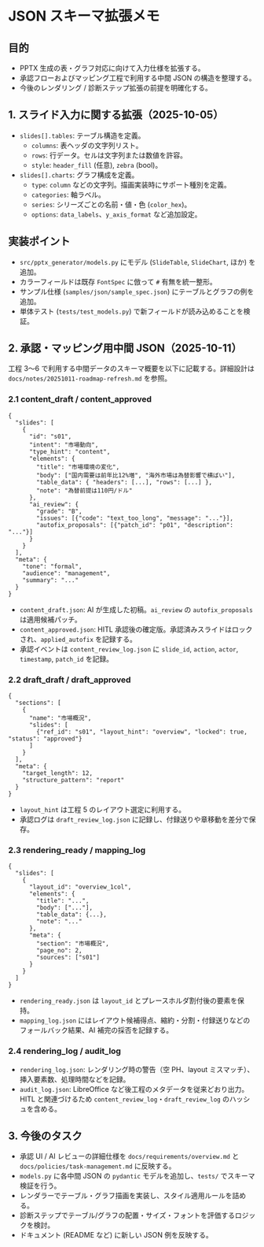 # JSON スキーマ拡張メモ

## 目的
- PPTX 生成の表・グラフ対応に向けて入力仕様を拡張する。
- 承認フローおよびマッピング工程で利用する中間 JSON の構造を整理する。
- 今後のレンダリング / 診断ステップ拡張の前提を明確化する。

## 1. スライド入力に関する拡張（2025-10-05）
- `slides[].tables`: テーブル構造を定義。
  - `columns`: 表ヘッダの文字列リスト。
  - `rows`: 行データ。セルは文字列または数値を許容。
  - `style`: `header_fill` (任意), `zebra` (bool)。
- `slides[].charts`: グラフ構成を定義。
  - `type`: `column` などの文字列。描画実装時にサポート種別を定義。
  - `categories`: 軸ラベル。
  - `series`: シリーズごとの名前・値・色 (`color_hex`)。
  - `options`: `data_labels`、`y_axis_format` など追加設定。

## 実装ポイント
- `src/pptx_generator/models.py` にモデル (`SlideTable`, `SlideChart`, ほか) を追加。
- カラーフィールドは既存 `FontSpec` に倣って `#` 有無を統一整形。
- サンプル仕様 (`samples/json/sample_spec.json`) にテーブルとグラフの例を追加。
- 単体テスト (`tests/test_models.py`) で新フィールドが読み込めることを検証。

## 2. 承認・マッピング用中間 JSON（2025-10-11）
工程 3〜6 で利用する中間データのスキーマ概要を以下に記載する。詳細設計は `docs/notes/20251011-roadmap-refresh.md` を参照。

### 2.1 content_draft / content_approved
```jsonc
{
  "slides": [
    {
      "id": "s01",
      "intent": "市場動向",
      "type_hint": "content",
      "elements": {
        "title": "市場環境の変化",
        "body": ["国内需要は前年比12%増", "海外市場は為替影響で横ばい"],
        "table_data": { "headers": [...], "rows": [...] },
        "note": "為替前提は110円/ドル"
      },
      "ai_review": {
        "grade": "B",
        "issues": [{"code": "text_too_long", "message": "..."}],
        "autofix_proposals": [{"patch_id": "p01", "description": "..."}]
      }
    }
  ],
  "meta": {
    "tone": "formal",
    "audience": "management",
    "summary": "..."
  }
}
```
- `content_draft.json`: AI が生成した初稿。`ai_review` の `autofix_proposals` は適用候補パッチ。
- `content_approved.json`: HITL 承認後の確定版。承認済みスライドはロックされ、`applied_autofix` を記録する。
- 承認イベントは `content_review_log.json` に `slide_id`, `action`, `actor`, `timestamp`, `patch_id` を記録。

### 2.2 draft_draft / draft_approved
```jsonc
{
  "sections": [
    {
      "name": "市場概況",
      "slides": [
        {"ref_id": "s01", "layout_hint": "overview", "locked": true, "status": "approved"}
      ]
    }
  ],
  "meta": {
    "target_length": 12,
    "structure_pattern": "report"
  }
}
```
- `layout_hint` は工程 5 のレイアウト選定に利用する。
- 承認ログは `draft_review_log.json` に記録し、付録送りや章移動を差分で保存。

### 2.3 rendering_ready / mapping_log
```jsonc
{
  "slides": [
    {
      "layout_id": "overview_1col",
      "elements": {
        "title": "...",
        "body": ["..."],
        "table_data": {...},
        "note": "..."
      },
      "meta": {
        "section": "市場概況",
        "page_no": 2,
        "sources": ["s01"]
      }
    }
  ]
}
```
- `rendering_ready.json` は `layout_id` とプレースホルダ割付後の要素を保持。
- `mapping_log.json` にはレイアウト候補得点、縮約・分割・付録送りなどのフォールバック結果、AI 補完の採否を記録する。

### 2.4 rendering_log / audit_log
- `rendering_log.json`: レンダリング時の警告（空 PH、layout ミスマッチ）、挿入要素数、処理時間などを記録。
- `audit_log.json`: LibreOffice など後工程のメタデータを従来どおり出力。HITL と関連づけるため `content_review_log`・`draft_review_log` のハッシュを含める。

## 3. 今後のタスク
- 承認 UI / AI レビューの詳細仕様を `docs/requirements/overview.md` と `docs/policies/task-management.md` に反映する。
- `models.py` に各中間 JSON の `pydantic` モデルを追加し、`tests/` でスキーマ検証を行う。
- レンダラーでテーブル・グラフ描画を実装し、スタイル適用ルールを詰める。
- 診断ステップでテーブル/グラフの配置・サイズ・フォントを評価するロジックを検討。
- ドキュメント (README など) に新しい JSON 例を反映する。
